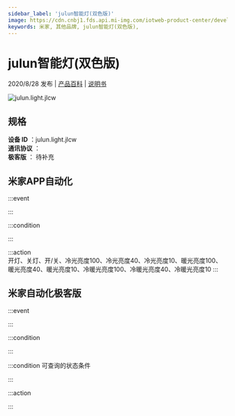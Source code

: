 ```yaml
---
sidebar_label: 'julun智能灯(双色版)'
image: https://cdn.cnbj1.fds.api.mi-img.com/iotweb-product-center/developer_1593692355203qJn6oqTw.png?GalaxyAccessKeyId=AKVGLQWBOVIRQ3XLEW&Expires=9223372036854775807&Signature=pv2xID4SCVYCQg/sATL+Le7vZP0=
keywords: 米家, 其他品牌, julun智能灯(双色版), 
---
```

# julun智能灯(双色版)

2020/8/28 发布 | [产品百科](https://home.mi.com/webapp/content/baike/product/index.html?model=julun.light.jlcw/) | [说明书](https://home.mi.com/views/introduction.html?model=julun.light.jlcw&region=cn)

![julun.light.jlcw](https://cdn.cnbj1.fds.api.mi-img.com/iotweb-product-center/developer_1593692355203qJn6oqTw.png?GalaxyAccessKeyId=AKVGLQWBOVIRQ3XLEW&Expires=9223372036854775807&Signature=pv2xID4SCVYCQg/sATL+Le7vZP0=)

## 规格  
> 
**设备 ID** ：julun.light.jlcw  
**通讯协议** ：  
**极客版**  ： 待补充 


## 米家APP自动化  

:::event  

:::

:::condition  

:::

:::action   
开灯、关灯、开/关、冷光亮度100、冷光亮度40、冷光亮度10、暖光亮度100、暖光亮度40、暖光亮度10、冷暖光亮度100、冷暖光亮度40、冷暖光亮度10
:::

## 米家自动化极客版  

:::event  

:::

:::condition  

:::

:::condition 可查询的状态条件  

:::

:::action  

:::

        
